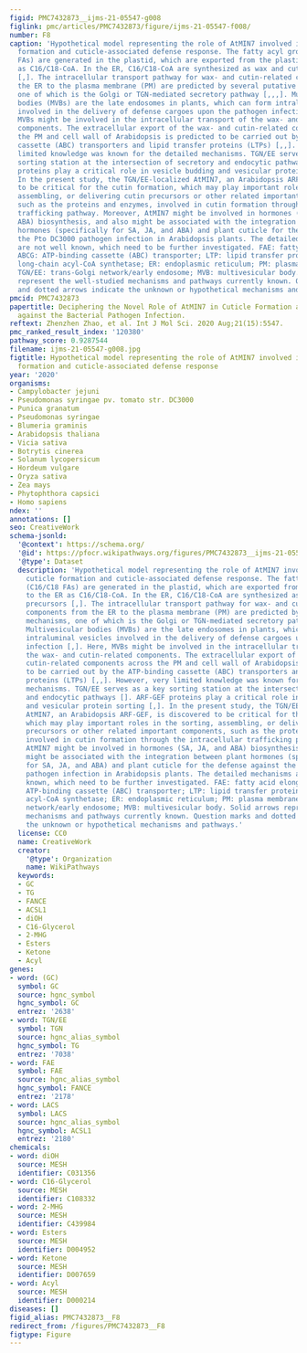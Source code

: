 ```yaml
---
figid: PMC7432873__ijms-21-05547-g008
figlink: pmc/articles/PMC7432873/figure/ijms-21-05547-f008/
number: F8
caption: 'Hypothetical model representing the role of AtMIN7 involved in the cuticle
  formation and cuticle-associated defense response. The fatty acyl groups (C16/C18
  FAs) are generated in the plastid, which are exported from the plastid to the ER
  as C16/C18-CoA. In the ER, C16/C18-CoA are synthesized as wax and cutin precursors
  [,]. The intracellular transport pathway for wax- and cutin-related components from
  the ER to the plasma membrane (PM) are predicted by several putative mechanisms,
  one of which is the Golgi or TGN-mediated secretory pathway [,,,]. Multivesicular
  bodies (MVBs) are the late endosomes in plants, which can form intraluminal vesicles
  involved in the delivery of defense cargoes upon the pathogen infection [,]. Here,
  MVBs might be involved in the intracellular transport of the wax- and cutin-related
  components. The extracellular export of the wax- and cutin-related components across
  the PM and cell wall of Arabidopsis is predicted to be carried out by the ATP-binding
  cassette (ABC) transporters and lipid transfer proteins (LTPs) [,,]. However, very
  limited knowledge was known for the detailed mechanisms. TGN/EE serves as a key
  sorting station at the intersection of secretory and endocytic pathways []. ARF-GEF
  proteins play a critical role in vesicle budding and vesicular protein sorting [,].
  In the present study, the TGN/EE-localized AtMIN7, an Arabidopsis ARF-GEF, is discovered
  to be critical for the cutin formation, which may play important roles in the sorting,
  assembling, or delivering cutin precursors or other related important components,
  such as the proteins and enzymes, involved in cutin formation through the intracellular
  trafficking pathway. Moreover, AtMIN7 might be involved in hormones (SA, JA, and
  ABA) biosynthesis, and also might be associated with the integration between plant
  hormones (specifically for SA, JA, and ABA) and plant cuticle for the defense against
  the Pto DC3000 pathogen infection in Arabidopsis plants. The detailed mechanisms
  are not well known, which need to be further investigated. FAE: fatty acid elongase;
  ABCG: ATP-binding cassette (ABC) transporter; LTP: lipid transfer protein; LACS:
  long-chain acyl-CoA synthetase; ER: endoplasmic reticulum; PM: plasma membrane;
  TGN/EE: trans-Golgi network/early endosome; MVB: multivesicular body. Solid arrows
  represent the well-studied mechanisms and pathways currently known. Question marks
  and dotted arrows indicate the unknown or hypothetical mechanisms and pathways.'
pmcid: PMC7432873
papertitle: Deciphering the Novel Role of AtMIN7 in Cuticle Formation and Defense
  against the Bacterial Pathogen Infection.
reftext: Zhenzhen Zhao, et al. Int J Mol Sci. 2020 Aug;21(15):5547.
pmc_ranked_result_index: '120380'
pathway_score: 0.9287544
filename: ijms-21-05547-g008.jpg
figtitle: Hypothetical model representing the role of AtMIN7 involved in the cuticle
  formation and cuticle-associated defense response
year: '2020'
organisms:
- Campylobacter jejuni
- Pseudomonas syringae pv. tomato str. DC3000
- Punica granatum
- Pseudomonas syringae
- Blumeria graminis
- Arabidopsis thaliana
- Vicia sativa
- Botrytis cinerea
- Solanum lycopersicum
- Hordeum vulgare
- Oryza sativa
- Zea mays
- Phytophthora capsici
- Homo sapiens
ndex: ''
annotations: []
seo: CreativeWork
schema-jsonld:
  '@context': https://schema.org/
  '@id': https://pfocr.wikipathways.org/figures/PMC7432873__ijms-21-05547-g008.html
  '@type': Dataset
  description: 'Hypothetical model representing the role of AtMIN7 involved in the
    cuticle formation and cuticle-associated defense response. The fatty acyl groups
    (C16/C18 FAs) are generated in the plastid, which are exported from the plastid
    to the ER as C16/C18-CoA. In the ER, C16/C18-CoA are synthesized as wax and cutin
    precursors [,]. The intracellular transport pathway for wax- and cutin-related
    components from the ER to the plasma membrane (PM) are predicted by several putative
    mechanisms, one of which is the Golgi or TGN-mediated secretory pathway [,,,].
    Multivesicular bodies (MVBs) are the late endosomes in plants, which can form
    intraluminal vesicles involved in the delivery of defense cargoes upon the pathogen
    infection [,]. Here, MVBs might be involved in the intracellular transport of
    the wax- and cutin-related components. The extracellular export of the wax- and
    cutin-related components across the PM and cell wall of Arabidopsis is predicted
    to be carried out by the ATP-binding cassette (ABC) transporters and lipid transfer
    proteins (LTPs) [,,]. However, very limited knowledge was known for the detailed
    mechanisms. TGN/EE serves as a key sorting station at the intersection of secretory
    and endocytic pathways []. ARF-GEF proteins play a critical role in vesicle budding
    and vesicular protein sorting [,]. In the present study, the TGN/EE-localized
    AtMIN7, an Arabidopsis ARF-GEF, is discovered to be critical for the cutin formation,
    which may play important roles in the sorting, assembling, or delivering cutin
    precursors or other related important components, such as the proteins and enzymes,
    involved in cutin formation through the intracellular trafficking pathway. Moreover,
    AtMIN7 might be involved in hormones (SA, JA, and ABA) biosynthesis, and also
    might be associated with the integration between plant hormones (specifically
    for SA, JA, and ABA) and plant cuticle for the defense against the Pto DC3000
    pathogen infection in Arabidopsis plants. The detailed mechanisms are not well
    known, which need to be further investigated. FAE: fatty acid elongase; ABCG:
    ATP-binding cassette (ABC) transporter; LTP: lipid transfer protein; LACS: long-chain
    acyl-CoA synthetase; ER: endoplasmic reticulum; PM: plasma membrane; TGN/EE: trans-Golgi
    network/early endosome; MVB: multivesicular body. Solid arrows represent the well-studied
    mechanisms and pathways currently known. Question marks and dotted arrows indicate
    the unknown or hypothetical mechanisms and pathways.'
  license: CC0
  name: CreativeWork
  creator:
    '@type': Organization
    name: WikiPathways
  keywords:
  - GC
  - TG
  - FANCE
  - ACSL1
  - diOH
  - C16-Glycerol
  - 2-MHG
  - Esters
  - Ketone
  - Acyl
genes:
- word: (GC)
  symbol: GC
  source: hgnc_symbol
  hgnc_symbol: GC
  entrez: '2638'
- word: TGN/EE
  symbol: TGN
  source: hgnc_alias_symbol
  hgnc_symbol: TG
  entrez: '7038'
- word: FAE
  symbol: FAE
  source: hgnc_alias_symbol
  hgnc_symbol: FANCE
  entrez: '2178'
- word: LACS
  symbol: LACS
  source: hgnc_alias_symbol
  hgnc_symbol: ACSL1
  entrez: '2180'
chemicals:
- word: diOH
  source: MESH
  identifier: C031356
- word: C16-Glycerol
  source: MESH
  identifier: C108332
- word: 2-MHG
  source: MESH
  identifier: C439984
- word: Esters
  source: MESH
  identifier: D004952
- word: Ketone
  source: MESH
  identifier: D007659
- word: Acyl
  source: MESH
  identifier: D000214
diseases: []
figid_alias: PMC7432873__F8
redirect_from: /figures/PMC7432873__F8
figtype: Figure
---
```


